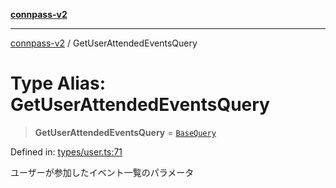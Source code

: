 [**connpass-v2**](../README.md)

***

[connpass-v2](../globals.md) / GetUserAttendedEventsQuery

# Type Alias: GetUserAttendedEventsQuery

> **GetUserAttendedEventsQuery** = [`BaseQuery`](BaseQuery.md)

Defined in: [types/user.ts:71](https://github.com/ryohidaka/node-connpass/blob/cdf29d22c097bb183dcf02717d3ac793e2330b09/src/types/user.ts#L71)

ユーザーが参加したイベント一覧のパラメータ
